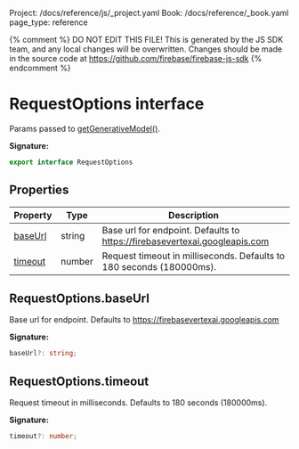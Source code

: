 Project: /docs/reference/js/_project.yaml
Book: /docs/reference/_book.yaml
page_type: reference

{% comment %}
DO NOT EDIT THIS FILE!
This is generated by the JS SDK team, and any local changes will be
overwritten. Changes should be made in the source code at
https://github.com/firebase/firebase-js-sdk
{% endcomment %}

# RequestOptions interface
Params passed to [getGenerativeModel()](./vertexai.md#getgenerativemodel_e3037c9)<!-- -->.

<b>Signature:</b>

```typescript
export interface RequestOptions 
```

## Properties

|  Property | Type | Description |
|  --- | --- | --- |
|  [baseUrl](./vertexai.requestoptions.md#requestoptionsbaseurl) | string | Base url for endpoint. Defaults to https://firebasevertexai.googleapis.com |
|  [timeout](./vertexai.requestoptions.md#requestoptionstimeout) | number | Request timeout in milliseconds. Defaults to 180 seconds (180000ms). |

## RequestOptions.baseUrl

Base url for endpoint. Defaults to https://firebasevertexai.googleapis.com

<b>Signature:</b>

```typescript
baseUrl?: string;
```

## RequestOptions.timeout

Request timeout in milliseconds. Defaults to 180 seconds (180000ms).

<b>Signature:</b>

```typescript
timeout?: number;
```
